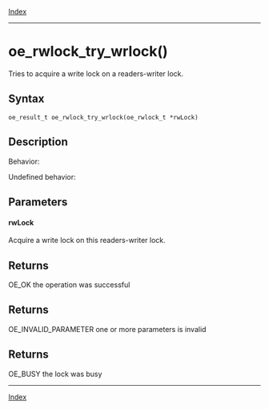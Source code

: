 [Index](index.md)

---
# oe_rwlock_try_wrlock()

Tries to acquire a write lock on a readers-writer lock.

## Syntax

    oe_result_t oe_rwlock_try_wrlock(oe_rwlock_t *rwLock)
## Description 

Behavior:

Undefined behavior:



## Parameters

#### rwLock

Acquire a write lock on this readers-writer lock.

## Returns

OE_OK the operation was successful

## Returns

OE_INVALID_PARAMETER one or more parameters is invalid

## Returns

OE_BUSY the lock was busy

---
[Index](index.md)

